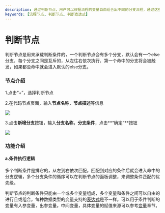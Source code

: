 ```yaml
---
description: 通过判断节点，用户可以根据流程的变量自由组合出不同的分支流程，通过这些分支流程处理不同的业务逻辑，使流程非常灵活
keywords: [流程节点, 判断节点, 判断表达式]
---
```


# 判断节点
判断节点是用来承载判断条件的，一个判断节点会有多个分支，默认会有一个else分支，每个分支之间是互斥的，从左往右依次执行，第一个命中的分支将会被触发，如果都没命中就会进入默认的else分支。

### 节点介绍

1.点击“+”，选择判断节点

2.在代码节点页面，输入**节点名称**，**节点描述**等信息

![](/juggle/images/guide/user/nodes/add_condition_node.png)

3.点击**新增分支**按钮，输入**分支名称**，**分支条件**，点击**“确定”**按钮

![](/juggle/images/guide/user/nodes/add_condition_item.png)

### 功能介绍

#### a.条件执行逻辑

多个判断条件是排它的，从左到右依次匹配，匹配到对应的条件后就会进入命中的分支逻辑，多个分支条件的循序可以在判断节点的面板调整，来调整条件匹配的优先级。

判断节点的判断条件只能由一个或多个变量组成，多个变量和条件之间可以自由的进行且或组合，每种数据类型的变量支持的[表达式](/docs/guide/user/data-type-info#数据类型支持的表达式)是不一样，可以用于条件判断的变量有入参变量，出参变量，中间变量，具体变量的赋值来源可以参考[变量](/docs/guide/user/design/variable)章节。